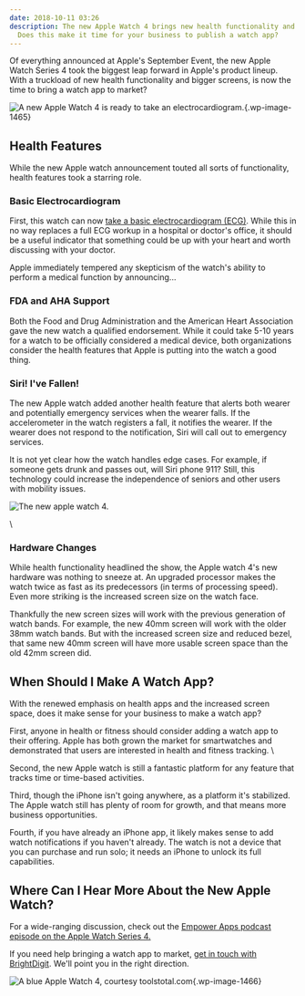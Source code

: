 ```yaml
---
date: 2018-10-11 03:26
description: The new Apple Watch 4 brings new health functionality and updated hardware.
  Does this make it time for your business to publish a watch app?
---
```

Of everything announced at Apple\'s September Event, the new Apple Watch
Series 4 took the biggest leap forward in Apple\'s product lineup. With
a truckload of new health functionality and bigger screens, is now the
time to bring a watch app to market?

![A new Apple Watch 4 is ready to take an
electrocardiogram.](https://brightdigit.com/wp-content/uploads/2018/10/44627298022_6298cab03c_k.jpg){.wp-image-1465}

## Health Features

While the new Apple watch announcement touted all sorts of
functionality, health features took a starring role. 

### Basic Electrocardiogram

First, this watch can now [take a basic electrocardiogram
(ECG)](https://www.wired.com/story/apple-watch-series-4/). While this in
no way replaces a full ECG workup in a hospital or doctor\'s office, it
should be a useful indicator that something could be up with your heart
and worth discussing with your doctor.

Apple immediately tempered any skepticism of the watch\'s ability to
perform a medical function by announcing...

### FDA and AHA Support

Both the Food and Drug Administration and the American Heart Association
gave the new watch a qualified endorsement. While it could take 5-10
years for a watch to be officially considered a medical device, both
organizations consider the health features that Apple is putting into
the watch a good thing.

### Siri! I\'ve Fallen!

The new Apple watch added another health feature that alerts both wearer
and potentially emergency services when the wearer falls. If the
accelerometer in the watch registers a fall, it notifies the wearer. If
the wearer does not respond to the notification, Siri will call out to
emergency services.

It is not yet clear how the watch handles edge cases. For example, if
someone gets drunk and passes out, will Siri phone 911? Still, this
technology could increase the independence of seniors and other users
with mobility issues.

![The new apple watch
4.](https://upload.wikimedia.org/wikipedia/commons/thumb/d/d0/Apple_Watch_Series_4_40mm_space_gray_Aluminum.jpg/533px-Apple_Watch_Series_4_40mm_space_gray_Aluminum.jpg)

\

### Hardware Changes

While health functionality headlined the show, the Apple watch 4\'s new
hardware was nothing to sneeze at. An upgraded processor makes the watch
twice as fast as its predecessors (in terms of processing speed). Even
more striking is the increased screen size on the watch face.

Thankfully the new screen sizes will work with the previous generation
of watch bands. For example, the new 40mm screen will work with the
older 38mm watch bands. But with the increased screen size and reduced
bezel, that same new 40mm screen will have more usable screen space than
the old 42mm screen did.

## When Should I Make A Watch App?

With the renewed emphasis on health apps and the increased screen space,
does it make sense for your business to make a watch app?

First, anyone in health or fitness should consider adding a watch app to
their offering. Apple has both grown the market for smartwatches and
demonstrated that users are interested in health and fitness tracking. \

Second, the new Apple watch is still a fantastic platform for any
feature that tracks time or time-based activities.

Third, though the iPhone isn\'t going anywhere, as a platform it\'s
stabilized. The Apple watch still has plenty of room for growth, and
that means more business opportunities.

Fourth, if you have already an iPhone app, it likely makes sense to add
watch notifications if you haven\'t already. The watch is not a device
that you can purchase and run solo; it needs an iPhone to unlock its
full capabilities.

## Where Can I Hear More About the New Apple Watch?

For a wide-ranging discussion, check out the [Empower Apps podcast
episode on the Apple Watch Series 4.](https://www.empowerapps.show/5)

If you need help bringing a watch app to market, [get in touch with
BrightDigit](https://brightdigit.com/contact/). We\'ll point you in the
right direction.

![A blue Apple Watch 4,
courtesy [toolstotal.com](https://toolstotal.com/)](https://brightdigit.com/wp-content/uploads/2018/10/44627295292_5f3b861bfa_h.jpg){.wp-image-1466}